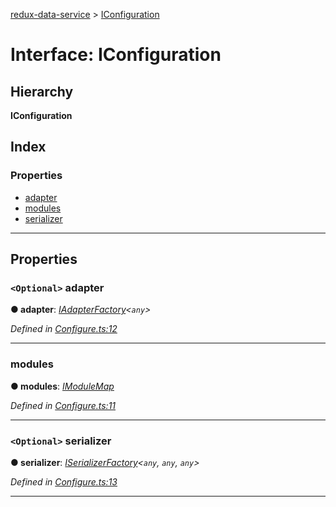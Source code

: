 [redux-data-service](../README.md) > [IConfiguration](../interfaces/iconfiguration.md)

# Interface: IConfiguration

## Hierarchy

**IConfiguration**

## Index

### Properties

* [adapter](iconfiguration.md#adapter)
* [modules](iconfiguration.md#modules)
* [serializer](iconfiguration.md#serializer)

---

## Properties

<a id="adapter"></a>

### `<Optional>` adapter

**● adapter**: *[IAdapterFactory](iadapterfactory.md)<`any`>*

*Defined in [Configure.ts:12](https://github.com/Rediker-Software/redux-data-service/blob/9a774aa/src/Configure.ts#L12)*

___
<a id="modules"></a>

###  modules

**● modules**: *[IModuleMap](imodulemap.md)*

*Defined in [Configure.ts:11](https://github.com/Rediker-Software/redux-data-service/blob/9a774aa/src/Configure.ts#L11)*

___
<a id="serializer"></a>

### `<Optional>` serializer

**● serializer**: *[ISerializerFactory](iserializerfactory.md)<`any`, `any`, `any`>*

*Defined in [Configure.ts:13](https://github.com/Rediker-Software/redux-data-service/blob/9a774aa/src/Configure.ts#L13)*

___


